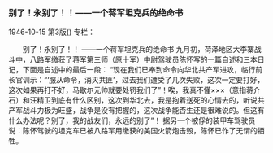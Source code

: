 ### 别了！永别了！！——一个蒋军坦克兵的绝命书

1946-10-15
第3版()
专栏：

　　别了！永别了！！
    ——一个蒋军坦克兵的绝命书
    九月初，荷泽地区大李寨战斗中，八路军缴获了蒋军第三师（原十军）中尉驾驶员陈怀写的一篇自述和三本日记，下面是自述中的最后一段：
    “现在我们已奉到命令向华北共产军进攻，临行前长官训示：“‘服从命令，消灭共匪’，过去我们遭受了几次失败，这次一定要打好，这次如果再打不好，马歇尔元帅就要处罚我们了”！唉，我真不懂×××（意指蒋介石）和汪精卫到底有什么区别，这次到华北去，我是抱着送死的心情去的，听说共产军战斗力极为旺盛，战争是没有把握的，这次战争能否生还是很难说的。但这有什么办法呢？别了，我的战友们，永远的别了”！
    据另一个被俘的装甲车驾驶员说：陈怀驾驶的坦克车已被八路军用缴获的美国火箭炮击毁，陈怀已作了无谓的牺牲。
